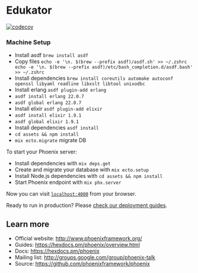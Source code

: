 # Edukator

[![codecov](https://codecov.io/gl/garagem.com/edukator/branch/master/graph/badge.svg?token=lOzoD6tvOS)](https://codecov.io/gl/garagem.com/edukator)

### Machine Setup

  * Install asdf `brew install asdf`
  * Copy files ```echo -e '\n. $(brew --prefix asdf)/asdf.sh' >> ~/.zshrc
          echo -e '\n. $(brew --prefix asdf)/etc/bash_completion.d/asdf.bash' >> ~/.zshrc```
  * Install dependencies `brew install coreutils automake autoconf openssl libyaml readline libxslt libtool unixodbc`
  * Install erlang `asdf plugin-add erlang`
  * `asdf install erlang 22.0.7`
  * `asdf global erlang 22.0.7`
  * Install elixir `asdf plugin-add elixir`
  * `asdf install elixir 1.9.1`
  * `asdf global elixir 1.9.1`
  * Install dependencies `asdf install`
  * `cd assets && npm install`
  * `mix ecto.migrate` migrate DB

To start your Phoenix server:

- Install dependencies with `mix deps.get`
- Create and migrate your database with `mix ecto.setup`
- Install Node.js dependencies with `cd assets && npm install`
- Start Phoenix endpoint with `mix phx.server`

Now you can visit [`localhost:4000`](http://localhost:4000) from your browser.

Ready to run in production? Please [check our deployment guides](https://hexdocs.pm/phoenix/deployment.html).

## Learn more

- Official website: http://www.phoenixframework.org/
- Guides: https://hexdocs.pm/phoenix/overview.html
- Docs: https://hexdocs.pm/phoenix
- Mailing list: http://groups.google.com/group/phoenix-talk
- Source: https://github.com/phoenixframework/phoenix

